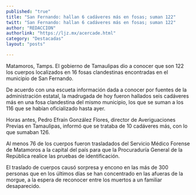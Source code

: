 ```yaml
---
published: "true"
title: "San Fernando: hallan 6 cadáveres más en fosas; suman 122"
twitt: "San Fernando: hallan 6 cadáveres más en fosas; suman 122"
author: "REDACCION"
authorlink: "https://ljz.mx/acercade.html"
category: "Destacadas"
layout: "posts"

---
```



  Matamoros, Tamps. El gobierno de Tamaulipas dio a conocer que son 122 los cuerpos localizados en 16 fosas clandestinas encontradas en el municipio de San Fernando.



  De acuerdo con una escueta información dada a conocer por fuentes de la administración estatal, la madrugada de hoy fueron hallados seis cadáveres más en una fosa clandestina del mismo municipio, los que se suman a los 116 que se habían oficializado hasta ayer.



  Horas antes, Pedro Efraín González Flores, director de Averiguaciones Previas en Tamaulipas, informó que se trataba de 10 cadáveres más, con lo que sumaban 126.



  Al menos 76 de los cuerpos fueron trasladados del Servicio Médico Forense de Matamoros a la capital del país para que la Procuraduría General de la República realice las pruebas de identificación.



  El traslado de cuerpos causó sorpresa y encono en las más de 300 personas que en los últimos días se han concentrado en las afueras de la morgue, a la espera de reconocer entre los muertos a un familiar desaparecido.


